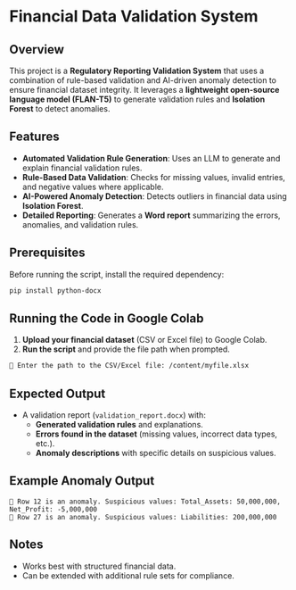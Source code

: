 # Financial Data Validation System

## Overview
This project is a **Regulatory Reporting Validation System** that uses a combination of rule-based validation and AI-driven anomaly detection to ensure financial dataset integrity. It leverages a **lightweight open-source language model (FLAN-T5)** to generate validation rules and **Isolation Forest** to detect anomalies.

## Features
- **Automated Validation Rule Generation**: Uses an LLM to generate and explain financial validation rules.
- **Rule-Based Data Validation**: Checks for missing values, invalid entries, and negative values where applicable.
- **AI-Powered Anomaly Detection**: Detects outliers in financial data using **Isolation Forest**.
- **Detailed Reporting**: Generates a **Word report** summarizing the errors, anomalies, and validation rules.

## Prerequisites
Before running the script, install the required dependency:
```sh
pip install python-docx
```

## Running the Code in Google Colab
1. **Upload your financial dataset** (CSV or Excel file) to Google Colab.
2. **Run the script** and provide the file path when prompted.

```sh
📂 Enter the path to the CSV/Excel file: /content/myfile.xlsx
```

## Expected Output
- A validation report (`validation_report.docx`) with:
  - **Generated validation rules** and explanations.
  - **Errors found in the dataset** (missing values, incorrect data types, etc.).
  - **Anomaly descriptions** with specific details on suspicious values.

## Example Anomaly Output
```
🚨 Row 12 is an anomaly. Suspicious values: Total_Assets: 50,000,000, Net_Profit: -5,000,000
🚨 Row 27 is an anomaly. Suspicious values: Liabilities: 200,000,000
```

## Notes
- Works best with structured financial data.
- Can be extended with additional rule sets for compliance.

